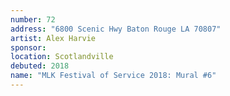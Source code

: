 ```yaml
---
number: 72
address: "6800 Scenic Hwy Baton Rouge LA 70807"
artist: Alex Harvie
sponsor: 
location: Scotlandville
debuted: 2018
name: "MLK Festival of Service 2018: Mural #6"
---
```


